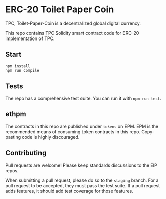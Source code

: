 # ERC-20 Toilet Paper Coin

TPC, Toilet-Paper-Coin is a decentralized global digital currency.

This repo contains TPC Solidity smart contract code for ERC-20 implementation of TPC.

## Start

```
npm install
npm run compile
```

## Tests
The repo has a comprehensive test suite. You can run it with `npm run test`.

## ethpm
The contracts in this repo are published under `tokens` on EPM. EPM is the recommended means of consuming token contracts in this repo. Copy-pasting code is highly discouraged.

## Contributing
Pull requests are welcome! Please keep standards discussions to the EIP repos.

When submitting a pull request, please do so to the `staging` branch. For a pull request to be accepted, they must pass the test suite. If a pull request adds features, it should add test coverage for those features.

